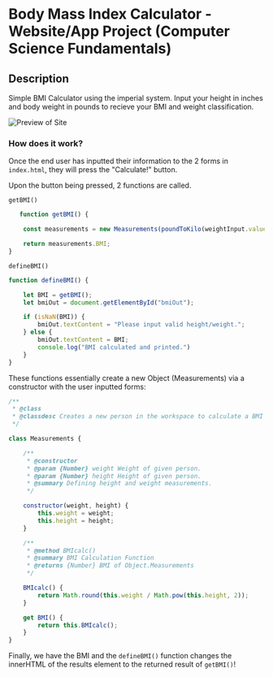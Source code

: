 # Body Mass Index Calculator - Website/App Project (Computer Science Fundamentals)

## Description

Simple BMI Calculator using the imperial system.  Input your height in inches and body weight in pounds to recieve your BMI and weight classification.

![Preview of Site](https://i.imgur.com/2kH0CrI.png)

### How does it work?

Once the end user has inputted their information to the 2 forms in `index.html`, they will press the "Calculate!" button.

Upon the button being pressed, 2 functions are called.

`getBMI()`
```js
   function getBMI() {

    const measurements = new Measurements(poundToKilo(weightInput.value), inchToMeter(heightInput.value));

    return measurements.BMI;
}
```

`defineBMI()`
```js
function defineBMI() {

    let BMI = getBMI();
    let bmiOut = document.getElementById("bmiOut");

    if (isNaN(BMI)) {
        bmiOut.textContent = "Please input valid height/weight.";
    } else {
        bmiOut.textContent = BMI;
        console.log("BMI calculated and printed.")
    }
}
```

These functions essentially create a new Object (Measurements) via a constructor with the user inputted forms: 

```js
/**
 * @class
 * @classdesc Creates a new person in the workspace to calculate a BMI for.
 */

class Measurements {

    /**
     * @constructor
     * @param {Number} weight Weight of given person.
     * @param {Number} height Height of given person.
     * @summary Defining height and weight measurements.
     */

    constructor(weight, height) {
        this.weight = weight;
        this.height = height;
    }

    /**
     * @method BMIcalc()
     * @summary BMI Calculation Function
     * @returns {Number} BMI of Object.Measurements
     */

    BMIcalc() {
        return Math.round(this.weight / Math.pow(this.height, 2));
    }

    get BMI() {
        return this.BMIcalc();
    }
}
```

Finally, we have the BMI and the `defineBMI()` function changes the innerHTML of the results element to the returned result of `getBMI()`!
